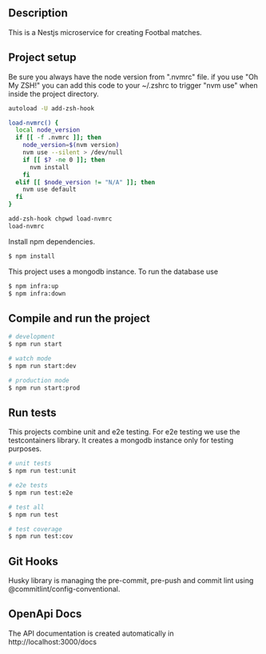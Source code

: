 ## Description

This is a Nestjs microservice for creating Footbal matches.

## Project setup

Be sure you always have the node version from ".nvmrc" file. if you use "Oh My ZSH!" you can add this code to your ~/.zshrc to trigger "nvm use" when inside the project directory.

```bash
autoload -U add-zsh-hook

load-nvmrc() {
  local node_version
  if [[ -f .nvmrc ]]; then
    node_version=$(nvm version)
    nvm use --silent > /dev/null
    if [[ $? -ne 0 ]]; then
      nvm install
    fi
  elif [[ $node_version != "N/A" ]]; then
    nvm use default
  fi
}

add-zsh-hook chpwd load-nvmrc
load-nvmrc
```

Install npm dependencies.

```bash
$ npm install
```

This project uses a mongodb instance. To run the database use

```bash
$ npm infra:up
$ npm infra:down
```

## Compile and run the project

```bash
# development
$ npm run start

# watch mode
$ npm run start:dev

# production mode
$ npm run start:prod
```

## Run tests

This projects combine unit and e2e testing. For e2e testing we use the testcontainers library. It creates a mongodb instance only for testing purposes.

```bash
# unit tests
$ npm run test:unit

# e2e tests
$ npm run test:e2e

# test all
$ npm run test

# test coverage
$ npm run test:cov
```

## Git Hooks

Husky library is managing the pre-commit, pre-push and commit lint using @commitlint/config-conventional.

## OpenApi Docs

The API documentation is created automatically in http://localhost:3000/docs
